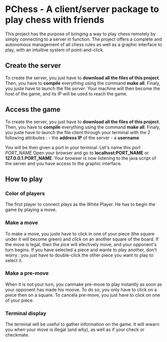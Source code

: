 # PChess - A client/server package to play chess with friends

This project has the purpose of bringing a way to play chess remotely by simply connecting to a server in function. The project offers a complete and autonomous management of all chess rules as well as a graphic interface to play, with an intuitive system of point-and-click.

## Create the server

To create the server, you just have to **download all the files of this project**. Then, you have to **compile** everything using the command **make all**. Finaly, you juste have to launch the file *server*. Your machine will then become the host of the game, and its IP will be used to reach the game.

## Access the game

To create the server, you just have to **download all the files of this project**. Then, you have to **compile** everything using the command **make all**. Finaly, you juste have to launch the file *client* through your terminal with the 2 following attributes :
    - the **address IP** of the server
    - a **username**

You will be then given a port in your terminal. Let's name this port *PORT_NAME* Open your browser and go to **localhost:PORT_NAME** or **127.0.0.1.PORT_NAME**. Your browser is now listening to the java script of the server and you have access to the graphic interface.

## How to play

### Color of players

The first player to connect plays as the White Player. He has to begin the game by playing a move.

### Make a move

To make a move, you juste have to click in one of your piece (the square under it will become green) and click on an another square of the board. If the move is legal, then the pice will efectively move, and your opponent's turn begins. If you have selected a piece and wante to play another, don't worry : you just have to double-click the other piece you want to play to select it.

### Make a pre-move

When it is not your turn, you canmake  pre-move to play instantly as soon as your opponent has made his moove. To do so, you only have to click on a piece then on a square. To cancela pre-move, you just have to click on one of your piece.

### Terminal display

The terminal will be useful to gather information on the game. It will wwarn you when your move is illegal (and why), as well as if your check or checkmate.

